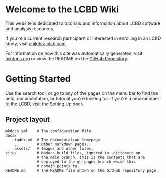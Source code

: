 # Welcome to the LCBD Wiki

This website is dedicated to tutorials and information about LCBD software and analysis resources.

If you're a current research participant or interested in enrolling in an LCBD study, visit [childbrainlab.com](https://www.childbrainlab.com/).

For information on how this site was automatically generated, visit [mkdocs.org](https://www.mkdocs.org) or view the README on the [GitHub Repository](https://github.com/ChildBrainLab/ChildBrainLab.github.io).

# Getting Started
Use the search tool, or go to any of the pages on the menu bar to find the help, documentation, or tutorial you're looking for. If you're a new member to the LCBD, visit the [Setting Up](setting_up.md) docs.

## Project layout

    mkdocs.yml    # The configuration file.
    docs/
        index.md  # The documentation homepage.
        ...       # Other markdown pages.
        assets/   # Images and other files.
    site/         # Mkdocs build files, ignored in .gitignore on
                  # the main branch, this is the contents that are
                  # deployed to the gh-pages branch which this
                  # domain points to.
    README.md     # The README file shown on the GitHub repository page.
